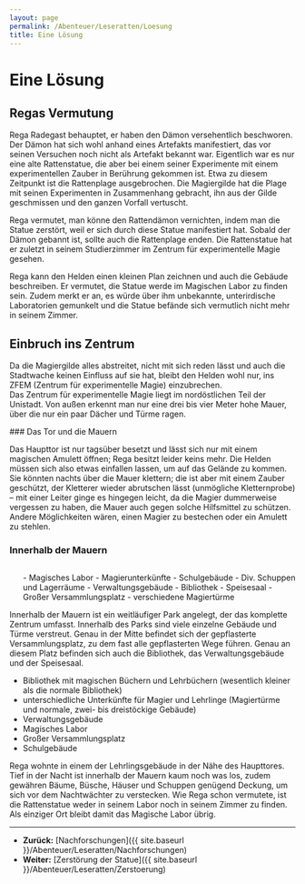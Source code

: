 ```yaml
---
layout: page
permalink: /Abenteuer/Leseratten/Loesung
title: Eine Lösung
---
```


# Eine Lösung

## Regas Vermutung

Rega Radegast behauptet, er haben den Dämon versehentlich beschworen. Der Dämon hat sich wohl anhand eines Artefakts manifestiert, das vor seinen Versuchen noch nicht als Artefakt bekannt war. Eigentlich war es nur eine alte Rattenstatue, die aber bei einem seiner Experimente mit einem experimentellen Zauber in Berührung gekommen ist. Etwa zu diesem Zeitpunkt ist die Rattenplage ausgebrochen. Die Magiergilde hat die Plage mit seinen Experimenten in Zusammenhang gebracht, ihn aus der Gilde geschmissen und den ganzen Vorfall vertuscht.

Rega vermutet, man könne den Rattendämon vernichten, indem man die Statue zerstört, weil er sich durch diese Statue manifestiert hat. Sobald der Dämon gebannt ist, sollte auch die Rattenplage enden. Die Rattenstatue hat er zuletzt in seinem Studierzimmer im Zentrum für experimentelle Magie gesehen.

Rega kann den Helden einen kleinen Plan zeichnen und auch die Gebäude beschreiben. Er vermutet, die Statue werde im Magischen Labor zu finden sein. Zudem merkt er an, es würde über ihm unbekannte, unterirdische Laboratorien gemunkelt und die Statue befände sich vermutlich nicht mehr in seinem Zimmer.

## Einbruch ins Zentrum

<p>Da die Magiergilde alles abstreitet, nicht mit sich reden lässt und auch die Stadtwache keinen Einfluss auf sie hat, bleibt den Helden wohl nur, ins ZFEM (Zentrum für experimentelle Magie) einzubrechen.<br/>
Das Zentrum für experimentelle Magie liegt im nordöstlichen Teil der Unistadt. Von außen erkennt man nur eine drei bis vier Meter hohe Mauer, über die nur ein paar Dächer und Türme ragen.</p>
### Das Tor und die Mauern

Das Haupttor ist nur tagsüber besetzt und lässt sich nur mit einem magischen Amulett öffnen; Rega besitzt leider keins mehr. Die Helden müssen sich also etwas einfallen lassen, um auf das Gelände zu kommen. Sie könnten nachts über die Mauer klettern; die ist aber mit einem Zauber geschützt, der Kletterer wieder abrutschen lässt (unmögliche Kletternprobe) &ndash; mit einer Leiter ginge es hingegen leicht, da die Magier dummerweise vergessen zu haben, die Mauer auch gegen solche Hilfsmittel zu schützen. Andere Möglichkeiten wären, einen Magier zu bestechen oder ein Amulett zu stehlen.

### Innerhalb der Mauern

<img alt="" src="{{ site.baseurl }}/assets/pics/weltenbuch/abenteuer/leseratten/zfem-karte-web.png" />

<ol>
- Magisches Labor
- Magierunterkünfte
- Schulgebäude
- Div. Schuppen und Lagerräume
- Verwaltungsgebäude
- Bibliothek
- Speisesaal
- Großer Versammlungsplatz
- verschiedene Magiertürme
</ol>
Innerhalb der Mauern ist ein weitläufiger Park angelegt, der das komplette Zentrum umfasst. Innerhalb des Parks sind viele einzelne Gebäude und Türme verstreut. Genau in der Mitte befindet sich der gepflasterte Versammlungsplatz, zu dem fast alle gepflasterten Wege führen. Genau an diesem Platz befinden sich auch die Bibliothek, das Verwaltungsgebäude und der Speisesaal.

- Bibliothek mit magischen Büchern und Lehrbüchern (wesentlich kleiner als die normale Bibliothek)
- unterschiedliche Unterkünfte für Magier und Lehrlinge (Magiertürme und normale, zwei- bis dreistöckige Gebäude)
- Verwaltungsgebäude
- Magisches Labor
- Großer Versammlungsplatz
- Schulgebäude

Rega wohnte in einem der Lehrlingsgebäude in der Nähe des Haupttores. Tief in der Nacht ist innerhalb der Mauern kaum noch was los, zudem gewähren Bäume, Büsche, Häuser und Schuppen genügend Deckung, um sich vor dem Nachtwächter zu verstecken. Wie Rega schon vermutete, ist die Rattenstatue weder in seinem Labor noch in seinem Zimmer zu finden. Als einziger Ort bleibt damit das Magische Labor übrig.


***
- **Zurück:** [Nachforschungen]({{ site.baseurl }}/Abenteuer/Leseratten/Nachforschungen)
- **Weiter:** [Zerstörung der Statue]({{ site.baseurl }}/Abenteuer/Leseratten/Zerstoerung)

